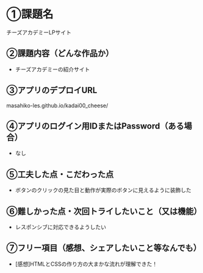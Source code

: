 # ①課題名
チーズアカデミーLPサイト

## ②課題内容（どんな作品か）
- チーズアカデミーの紹介サイト

## ③アプリのデプロイURL
masahiko-les.github.io/kadai00_cheese/

## ④アプリのログイン用IDまたはPassword（ある場合）
- なし

## ⑤工夫した点・こだわった点
- ボタンのクリックの見た目と動作が実際のボタンに見えるように装飾した

## ⑥難しかった点・次回トライしたいこと（又は機能）
- レスポンシブに対応できるようしたい

## ⑦フリー項目（感想、シェアしたいこと等なんでも）
- [感想]HTMLとCSSの作り方の大まかな流れが理解できた！
